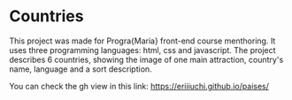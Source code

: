 # Countries

This project was made for Progra{Maria} front-end course menthoring.
It uses three programming languages: html, css and javascript.
The project describes 6 countries, showing the image of one main attraction, country's name, language and a sort description.

You can check the gh view in this link: https://eriiiuchi.github.io/paises/
